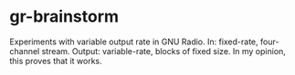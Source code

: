 gr-brainstorm
=============

Experiments with variable output rate in GNU Radio. In: fixed-rate, four-channel stream. Output: variable-rate, blocks of fixed size. In my opinion, this proves that it works. 